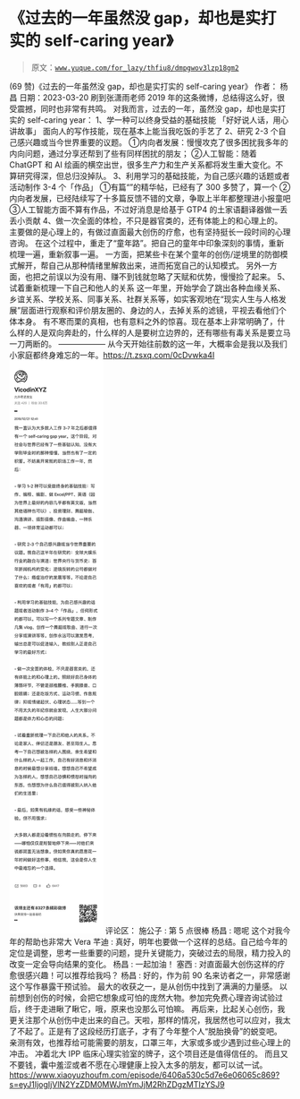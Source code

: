 # 《过去的一年虽然没 gap，却也是实打实的 self-caring year》

> 原文：[`www.yuque.com/for_lazy/thfiu8/dmpgwov3lzp18gm2`](https://www.yuque.com/for_lazy/thfiu8/dmpgwov3lzp18gm2)

<ne-h2 id="7b9253bd" data-lake-id="7b9253bd"><ne-heading-ext><ne-heading-anchor></ne-heading-anchor><ne-heading-fold></ne-heading-fold></ne-heading-ext><ne-heading-content><ne-text id="udaf9acfe">(69 赞)《过去的一年虽然没 gap，却也是实打实的 self-caring year》</ne-text></ne-heading-content></ne-h2> <ne-p id="u903bd91d" data-lake-id="u903bd91d"><ne-text id="uf51cc45a">作者： 杨昌</ne-text></ne-p> <ne-p id="u9780481b" data-lake-id="u9780481b"><ne-text id="u410f2baf">日期：2023-03-20</ne-text></ne-p> <ne-p id="ua5d9e264" data-lake-id="ua5d9e264"><ne-text id="u79cdd61e">刷到张潇雨老师 2019 年的这条微博，总结得这么好，很受震撼，同时也非常有共鸣。</ne-text></ne-p> <ne-p id="u89638e3e" data-lake-id="u89638e3e"><ne-text id="u7d52c714">对我而言，过去的一年，虽然没 gap，却也是实打实的 self-caring year：</ne-text></ne-p> <ne-p id="u89a7c5b7" data-lake-id="u89a7c5b7"><ne-text id="u5eb3501c">1、学一种可以终身受益的基础技能</ne-text></ne-p> <ne-p id="ud67df56c" data-lake-id="ud67df56c"><ne-text id="u6fa9d5b5">「好好说人话，用心讲故事」</ne-text></ne-p> <ne-p id="u065a789a" data-lake-id="u065a789a"><ne-text id="u5f1ac5fe">面向人的写作技能，现在基本上能当我吃饭的手艺了</ne-text></ne-p> <ne-p id="u681126fb" data-lake-id="u681126fb"><ne-text id="uca77921a">2、研究 2-3 个自己感兴趣或当今世界重要的议题。</ne-text></ne-p> <ne-p id="ucda0dac7" data-lake-id="ucda0dac7"><ne-text id="uc9c15ad2">①内向者发展：慢慢攻克了很多困扰我多年的内向问题，通过分享还帮到了些有同样困扰的朋友；</ne-text></ne-p> <ne-p id="ud397112a" data-lake-id="ud397112a"><ne-text id="ud5ebd8ca">②人工智能：随着 ChatGPT 和 AI 绘画的横空出世，很多生产力和生产关系都将发生重大变化。不算研究得深，但总归没掉队。</ne-text></ne-p> <ne-p id="u3a42d97b" data-lake-id="u3a42d97b"><ne-text id="u72e72a20">3、利用学习的基础技能，为自己感兴趣的话题或者活动制作 3-4 个「作品」</ne-text></ne-p> <ne-p id="u41dd51d2" data-lake-id="u41dd51d2"><ne-text id="ue071239b">①有篇“”的精华帖，已经有了 300 多赞了，算一个</ne-text></ne-p> <ne-p id="u997e6296" data-lake-id="u997e6296"><ne-text id="u80464a63">②内向者发展，已经陆续写了十多篇反馈不错的文章，争取上半年都整理进小报童吧</ne-text></ne-p> <ne-p id="ud897ed60" data-lake-id="ud897ed60"><ne-text id="ud940fd8b">③人工智能方面不算有作品，不过好消息是给基于 GTP4 的土家语翻译器做一丢丢小贡献</ne-text></ne-p> <ne-p id="u8e9c5f09" data-lake-id="u8e9c5f09"><ne-text id="u6addb098">4、做一次全面的体检，不只是器官类的，还有体能上的和心理上的。</ne-text></ne-p> <ne-p id="uafa5d24d" data-lake-id="uafa5d24d"><ne-text id="u83b548c5">主要做的是心理上的，有做过直面最大创伤的疗愈，也有坚持挺长一段时间的心理咨询。</ne-text></ne-p> <ne-p id="ue32c4abb" data-lake-id="ue32c4abb"><ne-text id="udfaaaf24">在这个过程中，重走了“童年路”。把自己的童年中印象深刻的事情，重新梳理一遍，重新叙事一遍。</ne-text></ne-p> <ne-p id="u4471756f" data-lake-id="u4471756f"><ne-text id="ua5e2f7f6">一方面，把某些卡在某个童年的创伤/逆境里的防御模式解开，帮自己从那种情绪里解救出来，进而拓宽自己的认知模式。</ne-text></ne-p> <ne-p id="u6369c7c0" data-lake-id="u6369c7c0"><ne-text id="uc86369da">另外一方面，也把之前误以为没有用、赚不到钱就忽略了天赋和优势，慢慢捡了起来。</ne-text></ne-p> <ne-p id="u0547cd41" data-lake-id="u0547cd41"><ne-text id="u7914b8f3">5、试着重新梳理一下自己和他人的关系</ne-text></ne-p> <ne-p id="uaabcd527" data-lake-id="uaabcd527"><ne-text id="u7c8db5fb">这一年里，开始学会了跳出各种血缘关系、乡谊关系、学校关系、同事关系、社群关系等，如实客观地在“现实人生与人格发展”层面进行观察和评价朋友圈的、身边的人，去掉关系的滤镜，平视去看他们个体本身。</ne-text></ne-p> <ne-p id="u7cf3ed15" data-lake-id="u7cf3ed15"><ne-text id="ud93ae255">有不寒而栗的真相，也有意料之外的惊喜。现在基本上非常明确了，什么样的人是双向奔赴的，什么样的人是要树立边界的，还有哪些有毒关系是要立马一刀两断的。</ne-text></ne-p> <ne-p id="u34cfc998" data-lake-id="u34cfc998"><ne-text id="ufc4aeef0">——————</ne-text></ne-p> <ne-p id="uc147e146" data-lake-id="uc147e146"><ne-text id="ua82edc64">从今天开始往前数的这一年，大概率会是我以及我们小家庭都终身难忘的一年。</ne-text>[<ne-text id="u1b0a1712">https://t.zsxq.com/0cDvwka4I</ne-text>](https://t.zsxq.com/0cDvwka4I)<ne-card data-card-name="image" data-card-type="inline" id="h7TOR" data-event-boundary="card">![](img/e2d44dda62872f6af0c4cf7a8758a693.png)  <ne-hole id="uc2abfb3f" data-lake-id="uc2abfb3f"><ne-card data-card-name="hr" data-card-type="block" id="tz2RU" data-event-boundary="card"><ne-p id="ue456d852" data-lake-id="ue456d852"><ne-text id="u797bb28c">评论区：</ne-text></ne-p> <ne-p id="ua9cde64b" data-lake-id="ua9cde64b"><ne-text id="u3e8d977d">施公子 : 第 5 点很棒</ne-text> <ne-text id="u1c3b232b">杨昌 : 嗯呢 这个对我今年的帮助也非常大</ne-text> <ne-text id="uda9fb45f">Vera 芊迪 : 真好，明年也要做一个这样的总结。自己给今年的定位是调整，思考一些重要的问题，提升关键能力，突破过去的局限，精力投入的改变一定会导向结果的变化。</ne-text> <ne-text id="u6f792a50">杨昌 : 一起加油！</ne-text> <ne-text id="u0a38de2c">塞西 : 对直面最大创伤这样的疗愈很感兴趣！可以推荐给我吗？</ne-text> <ne-text id="u96a586bd">杨昌 : 好的，作为前 90 名来访者之一，非常感谢这个写作暴露干预试验。</ne-text></ne-p> <ne-p id="u76648042" data-lake-id="u76648042"><ne-text id="u44e92cdb">最大的收获之一，是从创伤中找到了满满的力量感。</ne-text></ne-p> <ne-p id="uf8679b51" data-lake-id="uf8679b51"><ne-text id="u60658096">以前想到创伤的时候，会把它想象成可怕的庞然大物。参加完免费心理咨询试验过后，终于走进瞅了瞅它，哦，原来也没那么可怕嘛。</ne-text></ne-p> <ne-p id="u93e68496" data-lake-id="u93e68496"><ne-text id="ub77015b7">再后来，比起关心创伤，我更关注那个从创伤中走出来的自己。天啦，那样的情况，我居然也可以应对，我太了不起了。正是有了这段经历打底子，才有了今年整个人“脱胎换骨”的蜕变吧。</ne-text></ne-p> <ne-p id="u8d49bad4" data-lake-id="u8d49bad4"><ne-text id="u5c64d2d6">亲测有效，也推荐给可能需要的朋友，口罩三年，大家或多或少遇到过些心理上的冲击。</ne-text></ne-p> <ne-p id="u662414f2" data-lake-id="u662414f2"><ne-text id="ubd5df7a3">冲着北大 IPP 临床心理实验室的牌子，这个项目还是值得信任的。</ne-text></ne-p> <ne-p id="u1c4160dc" data-lake-id="u1c4160dc"><ne-text id="uddcaf345">而且又不要钱，囊中羞涩或者不愿在心理健康上投入太多的朋友，都可以试一试。</ne-text></ne-p> <ne-p id="u3f9caca5" data-lake-id="u3f9caca5">[<ne-text id="u5cf888fe">https://www.xiaoyuzhoufm.com/episode/6406a530c5d7e6e06065c869?s=eyJ1IjogIjVlN2YzZDM0MWJmYmJjM2RhZDgzMTIzYSJ9</ne-text>](https://www.xiaoyuzhoufm.com/episode/6406a530c5d7e6e06065c869?s=eyJ1IjogIjVlN2YzZDM0MWJmYmJjM2RhZDgzMTIzYSJ9)</ne-p></ne-card></ne-hole></ne-card></ne-p>